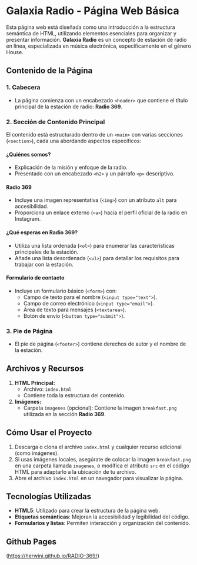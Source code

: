 # Galaxia Radio - Página Web Básica

Esta página web está diseñada como una introducción a la estructura semántica de HTML, utilizando elementos esenciales para organizar y presentar información. **Galaxia Radio** es un concepto de estación de radio en línea, especializada en música electrónica, específicamente en el género House.

## Contenido de la Página

### 1. **Cabecera**
- La página comienza con un encabezado `<header>` que contiene el título principal de la estación de radio: **Radio 369**.

### 2. **Sección de Contenido Principal**
El contenido está estructurado dentro de un `<main>` con varias secciones (`<section>`), cada una abordando aspectos específicos:

#### **¿Quiénes somos?**
- Explicación de la misión y enfoque de la radio.
- Presentado con un encabezado `<h2>` y un párrafo `<p>` descriptivo.

#### **Radio 369**
- Incluye una imagen representativa (`<img>`) con un atributo `alt` para accesibilidad.
- Proporciona un enlace externo (`<a>`) hacia el perfil oficial de la radio en Instagram.

#### **¿Qué esperas en Radio 369?**
- Utiliza una lista ordenada (`<ol>`) para enumerar las características principales de la estación.
- Añade una lista desordenada (`<ul>`) para detallar los requisitos para trabajar con la estación.

#### **Formulario de contacto**
- Incluye un formulario básico (`<form>`) con:
  - Campo de texto para el nombre (`<input type="text">`).
  - Campo de correo electrónico (`<input type="email">`).
  - Área de texto para mensajes (`<textarea>`).
  - Botón de envío (`<button type="submit">`).

### 3. **Pie de Página**
- El pie de página (`<footer>`) contiene derechos de autor y el nombre de la estación.

## Archivos y Recursos

1. **HTML Principal:**
   - Archivo: `index.html`
   - Contiene toda la estructura del contenido.
2. **Imágenes:**
   - Carpeta `imagenes` (opcional): Contiene la imagen `breakfast.png` utilizada en la sección **Radio 369**.

## Cómo Usar el Proyecto

1. Descarga o clona el archivo `index.html` y cualquier recurso adicional (como imágenes).
2. Si usas imágenes locales, asegúrate de colocar la imagen `breakfast.png` en una carpeta llamada `imagenes`, o modifica el atributo `src` en el código HTML para adaptarlo a la ubicación de tu archivo.
3. Abre el archivo `index.html` en un navegador para visualizar la página.

## Tecnologías Utilizadas

- **HTML5**: Utilizado para crear la estructura de la página web.
- **Etiquetas semánticas**: Mejoran la accesibilidad y legibilidad del código.
- **Formularios y listas**: Permiten interacción y organización del contenido.

## Github Pages
(https://herwini.github.io/RADIO-369/)
